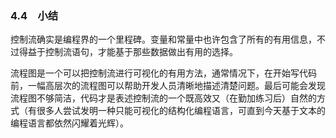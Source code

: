 ### 4.4　小结

控制流确实是编程界的一个里程碑。变量和常量中也许包含了所有的有用信息，不过得益于控制流语句，才能基于那些数据做出有用的选择。

流程图是一个可以把控制流进行可视化的有用方法，通常情况下，在开始写代码前，一幅高层次的流程图可以帮助开发人员清晰地描述清楚问题。最后可能会发现流程图不够简洁，代码才是表述控制流的一个既高效又（在勤加练习后）自然的方式（有很多人尝试发明一种只能可视化的结构化编程语言，可直到今天基于文本的编程语言都依然闪耀着光辉）。



